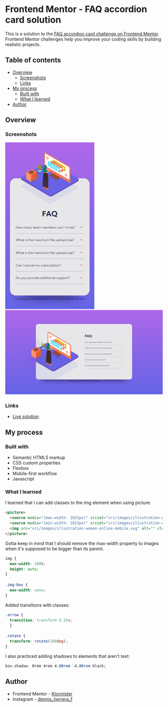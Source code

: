 # Frontend Mentor - FAQ accordion card solution

This is a solution to the [FAQ accordion card challenge on Frontend Mentor](https://www.frontendmentor.io/challenges/faq-accordion-card-XlyjD0Oam). Frontend Mentor challenges help you improve your coding skills by building realistic projects. 

## Table of contents

- [Overview](#overview)
  - [Screenshots](#screenshots)
  - [Links](#links)
- [My process](#my-process)
  - [Built with](#built-with)
  - [What I learned](#what-i-learned)
- [Author](#author)


## Overview

### Screenshots

![375px](src/screenshots/375px.png)
![1440px](src/screenshots/1440px.png)

### Links

- [Live solution](https://klonnister.github.io/FAQ-accordion-card/).

## My process

### Built with

- Semantic HTML5 markup
- CSS custom properties
- Flexbox
- Mobile-first workflow
- Javascript

### What I learned

I learned that I can add classes to the img element when using picture:

```html
<picture>
  <source media="(max-width: 1023px)" srcset="src/images/illustration-woman-online-mobile.svg">
  <source media="(min-width: 1023px)" srcset="src/images/illustration-woman-online-desktop.svg">
  <img src="src/images/illustration-woman-online-mobile.svg" alt="" class="woman-img">
</picture>
```

Gotta keep in mind that I should remove the max-width property to images when it's supposed to be bigger than its parent.

```css
img {
  max-width: 100%;
  height: auto;	
}

.img-box {
  max-width: none;
}
```

Added transitions with classes:

```css
.arrow {
  transition: transform 0.25s;
  }

.rotate {
  transform: rotate(180deg);
}
```

I also practiced adding shadows to elements that aren't text:

```css
box-shadow: 0rem 4rem 4.80rem -4.80rem black;
```

## Author

- Frontend Mentor - [Klonnister](https://www.frontendmentor.io/profile/Klonnister)
- Instagram - [dennis_herrera_f](https://www.instagram.com/dennis_herrera_f/)